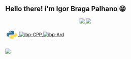## Hello there! i'm Igor Braga Palhano 😁

<div align="center">
  <a href="https://github.com/BPalhano">
  <img height="170em" src="https://github-readme-stats.vercel.app/api?username=BPalhano&show_icons=true&theme=dark&include_all_commits=true&count_private=true"/>
  <img height="170em" src="https://github-readme-stats.vercel.app/api/top-langs/?username=BPalhano&layout=compact&langs_count=7&theme=dark"/>
</div>

  <div style="display: inline_block"><br>
  <img align="center" alt="ibp-Python" height="30" width="40" src="https://raw.githubusercontent.com/devicons/devicon/master/icons/python/python-original.svg">
  <img align="center" alt="ibp-CPP" height="30" width="40" src="https://cdn.jsdelivr.net/gh/devicons/devicon/icons/cplusplus/cplusplus-plain.svg">
  <img align="center" alt="ibp-Ard" height="30" width="40" src="https://cdn.jsdelivr.net/gh/devicons/devicon/icons/arduino/arduino-original-wordmark.svg"> 
    
</div>
 
  ##
  
<div>  
<a href = "mailto:igor.palhano@alu.ufc.br"><img src="https://img.shields.io/badge/-Gmail-%23333?style=for-the-badge&logo=gmail&logoColor=red" target="_blank"></a>  
</div>
  <!--
**BPalhano/BPalhano** is a ✨ _special_ ✨ repository because its `README.md` (this file) appears on your GitHub profile.

- 🔭 I’m currently working on ...
- 🌱 I’m currently learning ...
- 👯 I’m looking to collaborate on ...
- 🤔 I’m looking for help with ...
- 💬 Ask me about ...
- 📫 How to reach me: ...
- 😄 Pronouns: ...
- ⚡ Fun fact: ...
-->
